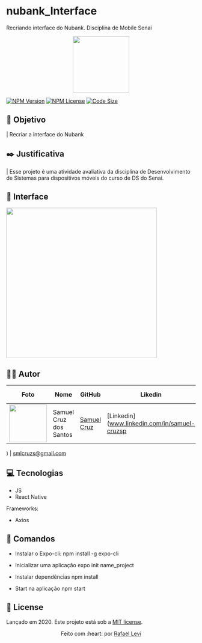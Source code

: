 # nubank_Interface
Recriando interface do Nubank. Disciplina de Mobile Senai

<p align="center">
   <img src="./doc/logo-readme.png" width="150"/>
</p>

[![NPM Version][npm-version]][npm-version]
[![NPM License][npm-license]][npm-license]
[![Code Size][code-size]][code-size]

## :nazar_amulet: Objetivo

| Recriar a interface do Nubank

## :black_nib: Justificativa

| Esse projeto é uma atividade avaliativa da disciplina de Desenvolvimento de Sistemas para dispositivos móveis do curso de DS do Senai.

## :art: Interface

<img src="./doc/nubankUI.png" width="400px">

## :man_technologist: Autor

Foto | Nome | GitHub | Likedin | E-mail
---- | ---- | ------ | ------- | ------
<img src="" width="100px">  | Samuel Cruz dos Santos | [Samuel Cruz](https://github.com/smlcruzs) | [Linkedin](www.linkedin.com/in/samuel-cruzsp

) | smlcruzs@gmail.com

## :computer: Tecnologias

- JS
- React Native

Frameworks:

- Axios

## :construction_worker: Comandos

- Instalar o Expo-cli:
  npm install -g expo-cli

- Inicializar uma aplicação
  expo init name_project

- Instalar dependências
  npm install

- Start na aplicação
  npm start

## :open_book: License

Lançado em 2020.
Este projeto está sob a [MIT license](https://github.com/rafaellevissa/nubank_Interface/blob/master/LICENSE).

<p align="center">
    Feito com :heart: por <a href="https://github.com/rafaelevissa">Rafael Levi</a>
</p>

<!-- Markdown link & img dfn's -->

[npm-license]: https://img.shields.io/npm/l/express?color=03ca6f&style=plastic
[npm-version]: https://img.shields.io/npm/v/npm?color=333333&style=plastic
[code-size]: https://img.shields.io/github/languages/code-size/rafaellevissa/appDevFlix?color=03ca6f&style=plastic

